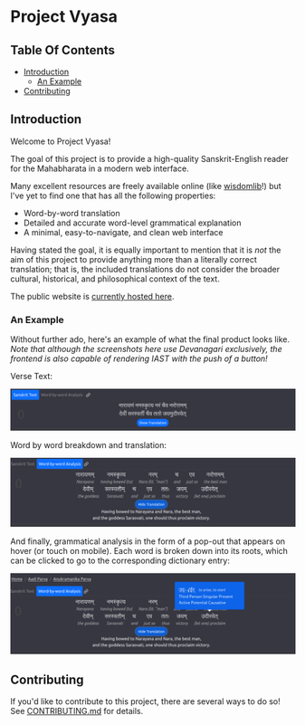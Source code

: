 # Project Vyasa

## Table Of Contents

- [Introduction](#introduction)
  - [An Example](#an-example)
- [Contributing](#contributing)

## Introduction

Welcome to Project Vyasa!

The goal of this project is to provide a high-quality Sanskrit-English reader 
for the Mahabharata in a modern web interface.

Many excellent resources are freely available online 
(like [wisdomlib](https://www.wisdomlib.org/hinduism/book/mahabharata-sanskrit)!)
but I've yet to find one that has all the following properties: 
- Word-by-word translation
- Detailed and accurate word-level grammatical explanation
- A minimal, easy-to-navigate, and clean web interface

Having stated the goal, it is equally important to mention that it is *not* the aim
of this project to provide anything more than a literally correct translation; 
that is, the included translations do not consider the broader cultural, historical, 
and philosophical context of the text.

The public website is [currently hosted here](https://projectvyasa.gatsbyjs.io/).

### An Example

Without further ado, here's an example of what the final product looks like.
*Note that although the screenshots here use Devanagari exclusively, the frontend*
*is also capable of rendering IAST with the push of a button!*

Verse Text:

![Verse Text](./_res/example_verse_text.png)

Word by word breakdown and translation:

![Word-by-word Breakdown And Translation](./_res/example_word_by_word.png)

And finally, grammatical analysis in the form of a pop-out that appears on hover (or touch on mobile). 
Each word is broken down into its roots, which can be clicked to go to the corresponding dictionary entry:

![Grammatical Analysis Pop-out](./_res/example_pop_out.png)


## Contributing

If you'd like to contribute to this project, there are several ways to do so!
See [CONTRIBUTING.md](./CONTRIBUTING.md) for details.